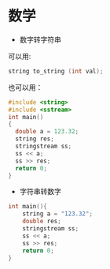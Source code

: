 # 数学

* 数字转字符串

可以用:

```cpp
string to_string (int val);
```

也可以用：

```cpp
#include <string>
#include <sstream>
int main()
{
  double a = 123.32;
  string res;
  stringstream ss;
  ss << a;
  ss >> res; 
  return 0;
}
```

* 字符串转数字

```cpp
int main(){
    string a = "123.32";
    double res;
    stringstream ss;
    ss << a;
    ss >> res;
    return 0;
}
```

